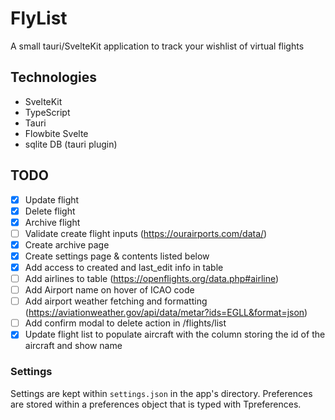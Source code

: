 # FlyList

A small tauri/SvelteKit application to track your wishlist of virtual flights

## Technologies

- SvelteKit
- TypeScript
- Tauri
- Flowbite Svelte
- sqlite DB (tauri plugin)

## TODO

- [X] Update flight
- [X] Delete flight
- [X] Archive flight
- [ ] Validate create flight inputs (<https://ourairports.com/data/>)
- [X] Create archive page
- [X] Create settings page & contents listed below
- [X] Add access to created and last_edit info in table
- [ ] Add airlines to table (<https://openflights.org/data.php#airline>)
- [ ] Add Airport name on hover of ICAO code
- [ ] Add airport weather fetching and formatting (<https://aviationweather.gov/api/data/metar?ids=EGLL&format=json>)
- [ ] Add confirm modal to delete action in /flights/list
- [X] Update flight list to populate aircraft with the column storing the id of the aircraft and show name

### Settings

Settings are kept within `settings.json` in the app's directory. Preferences are stored within a preferences object that is typed with Tpreferences.
